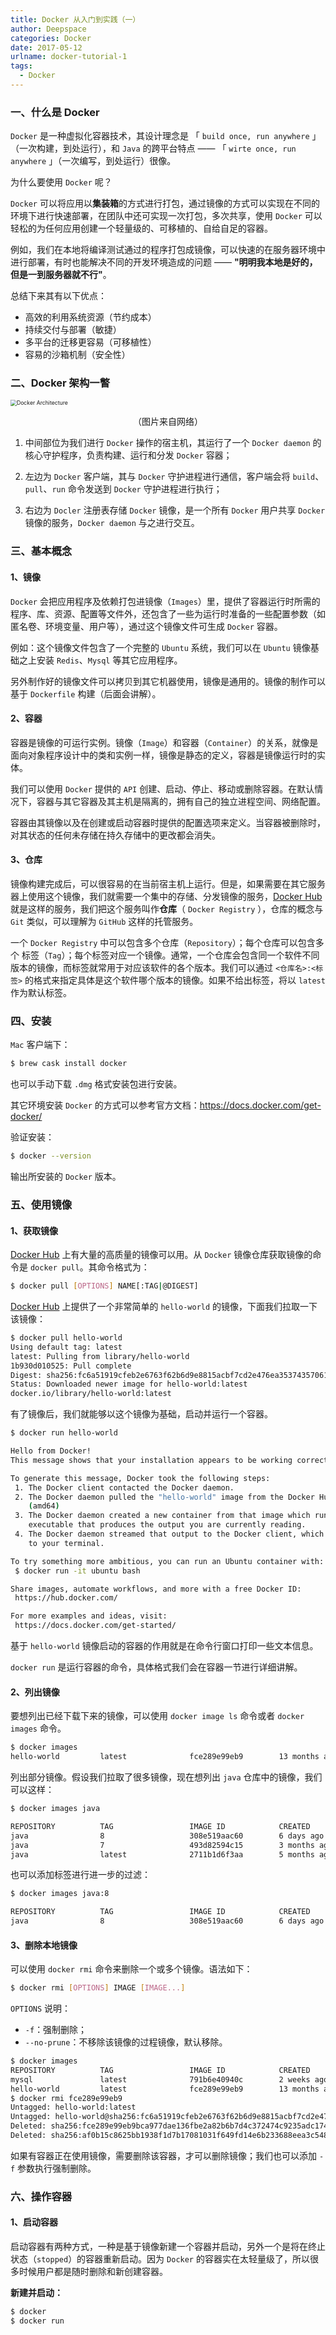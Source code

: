 ```yaml
---
title: Docker 从入门到实践（一）
author: Deepspace
categories: Docker
date: 2017-05-12
urlname: docker-tutorial-1
tags:
  - Docker
---
```




### 一、什么是 Docker

`Docker` 是一种虚拟化容器技术，其设计理念是 「 `build once, run anywhere` 」（一次构建，到处运行），和 `Java` 的跨平台特点 —— 「 `wirte once, run anywhere` 」（一次编写，到处运行）很像。

为什么要使用 `Docker` 呢？

`Docker` 可以将应用以**集装箱**的方式进行打包，通过镜像的方式可以实现在不同的环境下进行快速部署，在团队中还可实现一次打包，多次共享，使用 `Docker` 可以轻松的为任何应用创建一个轻量级的、可移植的、自给自足的容器。

例如，我们在本地将编译测试通过的程序打包成镜像，可以快速的在服务器环境中进行部署，有时也能解决不同的开发环境造成的问题 —— **"明明我本地是好的，但是一到服务器就不行"**。

总结下来其有以下优点：

- 高效的利用系统资源（节约成本）
- 持续交付与部署（敏捷）
- 多平台的迁移更容易（可移植性）
- 容易的沙箱机制（安全性）



### 二、Docker 架构一瞥

<img src="https://github.com/IDeepspace/ImageHosting/raw/master/Docker/docker-architecture.jpg" alt="Docker Architecture" style="zoom: 62%;" />

<p align="center">（图片来自网络）</p>

1. 中间部位为我们进行 `Docker` 操作的宿主机，其运行了一个 `Docker daemon` 的核心守护程序，负责构建、运行和分发 `Docker` 容器；

2. 左边为 `Docker` 客户端，其与 `Docker` 守护进程进行通信，客户端会将 `build`、`pull`、`run` 命令发送到 `Docker` 守护进程进行执行；

3. 右边为 `Docler` 注册表存储 `Docker` 镜像，是一个所有 `Docker` 用户共享 `Docker` 镜像的服务，`Docker daemon` 与之进行交互。



### 三、基本概念

#### 1、镜像

`Docker` 会把应用程序及依赖打包进镜像（`Images`）里，提供了容器运行时所需的程序、库、资源、配置等文件外，还包含了一些为运行时准备的一些配置参数（如匿名卷、环境变量、用户等），通过这个镜像文件可生成 `Docker` 容器。

例如：这个镜像文件包含了一个完整的 `Ubuntu` 系统，我们可以在 `Ubuntu` 镜像基础之上安装 `Redis`、`Mysql` 等其它应用程序。

另外制作好的镜像文件可以拷贝到其它机器使用，镜像是通用的。镜像的制作可以基于 `Dockerfile` 构建（后面会讲解）。



#### 2、容器

容器是镜像的可运行实例。镜像（`Image`）和容器（`Container`）的关系，就像是面向对象程序设计中的类和实例一样，镜像是静态的定义，容器是镜像运行时的实体。

我们可以使用 `Docker` 提供的 `API` 创建、启动、停止、移动或删除容器。在默认情况下，容器与其它容器及其主机是隔离的，拥有自己的独立进程空间、网络配置。

容器由其镜像以及在创建或启动容器时提供的配置选项来定义。当容器被删除时，对其状态的任何未存储在持久存储中的更改都会消失。



#### 3、仓库

镜像构建完成后，可以很容易的在当前宿主机上运行。但是，如果需要在其它服务器上使用这个镜像，我们就需要一个集中的存储、分发镜像的服务，[Docker Hub](https://hub.docker.com/) 就是这样的服务，我们把这个服务叫作**仓库**（ `Docker Registry` ），仓库的概念与 `Git` 类似，可以理解为 `GitHub` 这样的托管服务。

一个 `Docker Registry` 中可以包含多个仓库（`Repository`）；每个仓库可以包含多个 标签（`Tag`）；每个标签对应一个镜像。通常，一个仓库会包含同一个软件不同版本的镜像，而标签就常用于对应该软件的各个版本。我们可以通过 `<仓库名>:<标签>` 的格式来指定具体是这个软件哪个版本的镜像。如果不给出标签，将以 `latest` 作为默认标签。



### 四、安装

`Mac` 客户端下：

```bash
$ brew cask install docker
```

也可以手动下载 `.dmg` 格式安装包进行安装。

其它环境安装 `Docker` 的方式可以参考官方文档：https://docs.docker.com/get-docker/

验证安装：

```bash
$ docker --version
```

输出所安装的 `Docker` 版本。



### 五、使用镜像

#### 1、获取镜像

[Docker Hub](https://hub.docker.com/explore/) 上有大量的高质量的镜像可以用。从 `Docker` 镜像仓库获取镜像的命令是 `docker pull`。其命令格式为：

```bash
$ docker pull [OPTIONS] NAME[:TAG|@DIGEST]
```

[Docker Hub](https://hub.docker.com/explore/) 上提供了一个非常简单的 `hello-world` 的镜像，下面我们拉取一下该镜像：

```bash
$ docker pull hello-world
Using default tag: latest
latest: Pulling from library/hello-world
1b930d010525: Pull complete
Digest: sha256:fc6a51919cfeb2e6763f62b6d9e8815acbf7cd2e476ea353743570610737b752
Status: Downloaded newer image for hello-world:latest
docker.io/library/hello-world:latest
```

有了镜像后，我们就能够以这个镜像为基础，启动并运行一个容器。

```bash
$ docker run hello-world

Hello from Docker!
This message shows that your installation appears to be working correctly.

To generate this message, Docker took the following steps:
 1. The Docker client contacted the Docker daemon.
 2. The Docker daemon pulled the "hello-world" image from the Docker Hub.
    (amd64)
 3. The Docker daemon created a new container from that image which runs the
    executable that produces the output you are currently reading.
 4. The Docker daemon streamed that output to the Docker client, which sent it
    to your terminal.

To try something more ambitious, you can run an Ubuntu container with:
 $ docker run -it ubuntu bash

Share images, automate workflows, and more with a free Docker ID:
 https://hub.docker.com/

For more examples and ideas, visit:
 https://docs.docker.com/get-started/
```

基于 `hello-world` 镜像启动的容器的作用就是在命令行窗口打印一些文本信息。

`docker run` 是运行容器的命令，具体格式我们会在容器一节进行详细讲解。



#### 2、列出镜像

要想列出已经下载下来的镜像，可以使用 `docker image ls` 命令或者 `docker images` 命令。

```bash
$ docker images
hello-world         latest              fce289e99eb9        13 months ago       1.84kB
```

列出部分镜像。假设我们拉取了很多镜像，现在想列出 `java` 仓库中的镜像，我们可以这样：

```bash
$ docker images java

REPOSITORY          TAG                 IMAGE ID            CREATED             SIZE
java                8                   308e519aac60        6 days ago          824.5 MB
java                7                   493d82594c15        3 months ago        656.3 MB
java                latest              2711b1d6f3aa        5 months ago        603.9 MB
```

也可以添加标签进行进一步的过滤：

```bash
$ docker images java:8

REPOSITORY          TAG                 IMAGE ID            CREATED             SIZE
java                8                   308e519aac60        6 days ago          824.5 MB
```



#### 3、删除本地镜像

可以使用 `docker rmi` 命令来删除一个或多个镜像。语法如下：

```bash
$ docker rmi [OPTIONS] IMAGE [IMAGE...]
```

`OPTIONS` 说明：

- `-f`：强制删除；
-  `--no-prune`：不移除该镜像的过程镜像，默认移除。

```bash
$ docker images
REPOSITORY          TAG                 IMAGE ID            CREATED             SIZE
mysql               latest              791b6e40940c        2 weeks ago         465MB
hello-world         latest              fce289e99eb9        13 months ago       1.84kB
$ docker rmi fce289e99eb9
Untagged: hello-world:latest
Untagged: hello-world@sha256:fc6a51919cfeb2e6763f62b6d9e8815acbf7cd2e476ea353743570610737b752
Deleted: sha256:fce289e99eb9bca977dae136fbe2a82b6b7d4c372474c9235adc1741675f587e
Deleted: sha256:af0b15c8625bb1938f1d7b17081031f649fd14e6b233688eea3c5483994a66a3
```

如果有容器正在使用镜像，需要删除该容器，才可以删除镜像；我们也可以添加 `-f` 参数执行强制删除。



### 六、操作容器

#### 1、启动容器

启动容器有两种方式，一种是基于镜像新建一个容器并启动，另外一个是将在终止状态（`stopped`）的容器重新启动。因为 `Docker` 的容器实在太轻量级了，所以很多时候用户都是随时删除和新创建容器。

**新建并启动：**

```bash
$ docker 
$ docker run 
```

